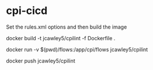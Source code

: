 # cpi-cicd

Set the rules.xml options and then build the image

docker build -t jcawley5/cpilint -f Dockerfile .

docker run -v $(pwd)/flows:/app/cpi/flows jcawley5/cpilint

docker push jcawley5/cpilint
